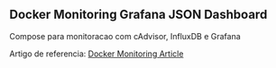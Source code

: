 ## Docker Monitoring Grafana JSON Dashboard

Compose para monitoracao com cAdvisor, InfluxDB e Grafana

Artigo de referencia: [Docker Monitoring Article](https://www.brianchristner.io/how-to-setup-docker-monitoring/)

